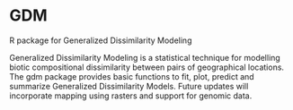 # GDM
R package for Generalized Dissimilarity Modeling

Generalized Dissimilarity Modeling is a statistical technique for modelling biotic compositional dissimilarity between pairs of geographical locations. The gdm package provides basic functions to fit, plot, predict and summarize Generalized Dissimilarity Models. Future updates will incorporate mapping using rasters and support for genomic data.
